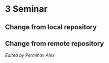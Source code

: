 # 3 Seminar

## Change from local repository

## Change from remote repository

*Edited by Perminov Alex*
